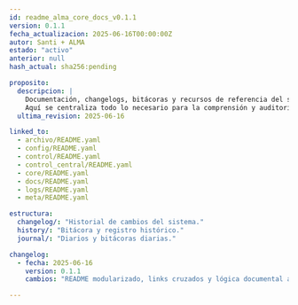 ```yaml
---
id: readme_alma_core_docs_v0.1.1
version: 0.1.1
fecha_actualizacion: 2025-06-16T00:00:00Z
autor: Santi + ALMA
estado: "activo"
anterior: null
hash_actual: sha256:pending

proposito:
  descripcion: |
    Documentación, changelogs, bitácoras y recursos de referencia del sistema.
    Aquí se centraliza todo lo necesario para la comprensión y auditoría del proyecto.
  ultima_revision: 2025-06-16

linked_to:
  - archivo/README.yaml
  - config/README.yaml
  - control/README.yaml
  - control_central/README.yaml
  - core/README.yaml
  - docs/README.yaml
  - logs/README.yaml
  - meta/README.yaml

estructura:
  changelog/: "Historial de cambios del sistema."
  history/: "Bitácora y registro histórico."
  journal/: "Diarios y bitácoras diarias."

changelog:
  - fecha: 2025-06-16
    version: 0.1.1
    cambios: "README modularizado, links cruzados y lógica documental alineada a ALMA_CORE."

---
```


